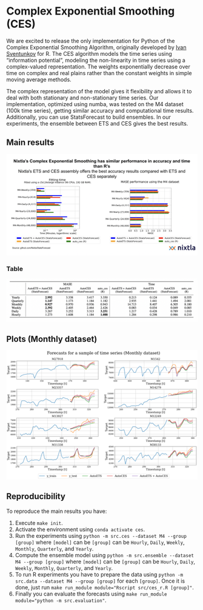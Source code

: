 # Complex Exponential Smoothing (CES)

We are excited to release the only implementation for Python of the Complex Exponential Smoothing Algorithm, originally developed by [Ivan Sventunkov](https://forecasting.svetunkov.ru/en/2022/08/02/complex-exponential-smoothing/) for R. The CES algorithm models the time series using “information potential”, modeling the non-linearity in time series using a complex-valued representation. The weights exponentially decrease over time on complex and real plains rather than the constant weights in simple moving average methods.


The complex representation of the model gives it flexibility and allows it to deal with both stationary and non-stationary time series. Our implementation, optimized using numba, was tested on the M4 dataset (100k time series), getting similar accuracy and computational time results. Additionally, you can use StatsForecast to build ensembles. In our experiments, the ensemble between ETS and CES gives the best results.

## Main results

![](ces-results.png)

### Table

![](table-ces-results.png)

## Plots (Monthly dataset)

![fig](./plots-models.png)


## Reproducibility

To reproduce the main results you have:

1. Execute `make init`. 
2. Activate the environment using `conda activate ces`.
3. Run the experiments using `python -m src.ces --dataset M4 --group [group]` where `[model]` can be `[group]` can be `Hourly`, `Daily`, `Weekly`, `Monthly`, `Quarterly`, and `Yearly`.
4. Compute the ensemble model using `python -m src.ensemble --dataset M4 --group [group]` where `[model]` can be `[group]` can be `Hourly`, `Daily`, `Weekly`, `Monthly`, `Quarterly`, and `Yearly`.
4. To run R experiments you have to prepare the data using `python -m src.data --dataset M4 --group [group]` for each `[group]`. Once it is done, just run `make run_module module="Rscript src/ces_r.R [group]"`.
5. Finally you can evaluate the forecasts using `make run_module module="python -m src.evaluation"`.
